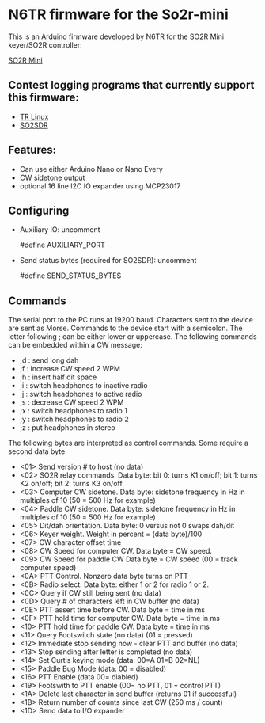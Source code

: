 # N6TR firmware for the So2r-mini

This is an Arduino firmware developed by N6TR for the SO2R Mini keyer/SO2R
controller:

[SO2R Mini](https://nn1c.org/so2r/)

## Contest logging programs that currently support this firmware:

* [TR Linux](https://github.com/trlinux/trlinux)
* [SO2SDR](https://github.com/n4ogw/so2sdr)


## Features:

* Can use either Arduino Nano or Nano Every
* CW sidetone output
* optional 16 line I2C IO expander using MCP23017

## Configuring

* Auxiliary IO: uncomment
   
     #define AUXILIARY_PORT

* Send status bytes (required for SO2SDR): uncomment
   
     #define SEND_STATUS_BYTES
	
## Commands

The serial port to the PC runs at 19200 baud. Characters sent to the device
are sent as Morse. Commands to the device start with a semicolon.
The letter following ; can be either lower or uppercase. The following
commands can be embedded within a CW message:

* ;d : send long dah
* ;f : increase CW speed 2 WPM
* ;h : insert half dit space
* ;i : switch headphones to inactive radio
* ;j : switch headphones to active radio
* ;s : decrease CW speed 2 WPM
* ;x : switch headphones to radio 1
* ;y : switch headphones to radio 2
* ;z : put headphones in stereo


The following bytes are interpreted as control commands. Some
require a second data byte

* <01>  Send version # to host (no data)
* <02>  SO2R relay commands. Data byte: bit 0: turns K1 on/off;
  bit 1: turns K2 on/off; bit 2: turns K3 on/off
* <03>  Computer CW sidetone. Data byte: sidetone frequency in Hz in
multiples of 10 (50 = 500 Hz for example)
* <04>  Paddle CW sidetone. Data byte: sidetone frequency in Hz in
multiples of 10 (50 = 500 Hz for example)
* <05>  Dit/dah orientation. Data byte: 0 versus not 0 swaps dah/dit
* <06>  Keyer weight. Weight in percent = (data byte)/100
* <07>  CW character offset time
* <08>  CW Speed for computer CW. Data byte = CW speed.
* <09>  CW Speed for paddle CW  Data byte = CW speed (00 = track computer speed)
* <0A>  PTT Control. Nonzero data byte turns on PTT
* <0B>  Radio select. Data byte: either 1 or 2 for radio 1 or 2.
* <0C>  Query if CW still being sent (no data)
* <0D>  Query # of characters left in CW buffer  (no data)
* <0E>  PTT assert time before CW. Data byte = time in ms
* <0F>  PTT hold time for computer CW. Data byte = time in ms
* <10>  PTT hold time for paddle CW. Data byte = time in ms
* <11>  Query Footswitch state (no data)  (01 = pressed)
* <12>  Immediate stop sending now - clear PTT and buffer (no data)
* <13>  Stop sending after letter is completed (no data)
* <14>  Set Curtis keying mode (data: 00=A  01=B  02=NL)
* <15>  Paddle Bug Mode (data: 00 = disabled)
* <16>  PTT Enable (data 00= diabled)
* <19>  Footswith to PTT enable (00= no PTT, 01 = control PTT)
* <1A>  Delete last character in send buffer (returns 01 if successful)
* <1B>  Return number of counts since last CW (250 ms / count)
* <1D>  Send data to I/O expander
